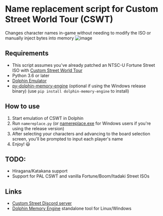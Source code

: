 # Name replacement script for Custom Street World Tour (CSWT)
Changes character names in-game without needing to modify the ISO or manually inject bytes into memory
![image](https://user-images.githubusercontent.com/83397594/153525128-cef5e3e0-39e9-48e1-8e5f-2a12a617e6e3.png)

## Requirements
- This script assumes you've already patched an NTSC-U Fortune Street ISO with [Custom Street World Tour](https://github.com/FortuneStreetModding/CustomStreetWorldTour)
- Python 3.6 or later
- [Dolphin Emulator](https://dolphin-emu.org/)
- [py-dolphin-memory-engine](https://github.com/henriquegemignani/py-dolphin-memory-engine) (optional if using the Windows release binary) (use `pip install dolphin-memory-engine` to install)

## How to use
1. Start emulation of CSWT in Dolphin
2. Run `namereplace.py` (or [namereplace.exe](https://github.com/mask1n/fortune-street-stuff/releases/download/v1.0/namereplace.exe) for Windows users if you're using the release version)
3. After selecting your characters and advancing to the board selection screen, you'll be prompted to input each player's name
4. Enjoy! 😃

## TODO:
- Hiragana/Katakana support
- Support for PAL CSWT and vanilla Fortune/Boom/Itadaki Street ISOs

## Links
- [Custom Street Discord server](https://discord.gg/DE9Hn7T)
- [Dolphin Memory Engine](https://github.com/aldelaro5/Dolphin-memory-engine) standalone tool for Linux/Windows
